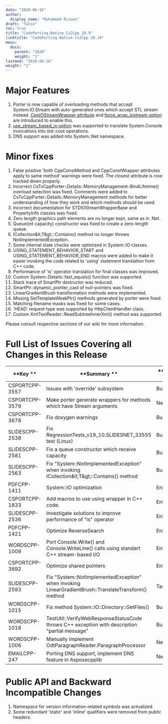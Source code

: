 ```yaml
---
date: "2020-08-16"
author:
  display_name: "Muhammad Rizwan"
draft: "false"
toc: true
title: "CodePorting.Native Cs2Cpp 20.9"
linktitle: "CodePorting.Native Cs2Cpp 20.10"
menu:
  docs:
    parent: "2020"
    weight: "1"
lastmod: "2020-08-16"
weight: "1"
---
```


# Major Features

1. Porter is now capable of overloading methods that accept System.IO.Stream with auto-generated ones which accept STL stream instead. [CppIOStreamWrapper attribute](https://wiki.lutsk.dynabic.com/Codeporting/Dynabic.csPorter%20for%20Cpp/Documentation%20and%20Support%20Materials/Production%20documentation%20storage%20point/Product%20features/CodePorting.Native%20Cs2Cpp%20attributes/#HCppIOStreamWrapper) and [force\_wrap\_iostream option](https://wiki.lutsk.dynabic.com/Codeporting/Dynabic.csPorter%20for%20Cpp/Documentation%20and%20Support%20Materials/Production%20documentation%20storage%20point/Product%20features/CodePorting.Native%20Cs2Cpp%20configuration%20files/Configuration%20file%20options/#Hforce_wrap_iostream) are introduced to enable this.
2. [use\_stream\_based\_io option](https://wiki.lutsk.dynabic.com/Codeporting/Dynabic.csPorter%20for%20Cpp/Documentation%20and%20Support%20Materials/Production%20documentation%20storage%20point/Product%20features/CodePorting.Native%20Cs2Cpp%20configuration%20files/Configuration%20file%20options/#Huse_stream_based_io) was supported to translate System.Console invocations into std::cout operations.
3. DNS support was added into System::Net namespace.

# Minor fixes

1. False positive &#39;both CppConstMethod and CppConstWrapper attributes apply to same method&#39; warnings were fixed. The closest attribute is now tracked down properly.
2. Incorrect CsToCppPorter::Details::MemoryManagement::BindLifetime() overload selection was fixed. Comments were added to CsToCppPorter::Details::MemoryManagement methods for better understanding of how they work and which methods should be used.
3. Incorrect documentation for STDIOStreamWrapperBase and PropertyInfo classes was fixed.
4. Zero length graphics path elements are no longer kept, same as in .Net.
5. Queue(int capacity) constructor was fixed to create a zero-length queue.
6. ICollection\&lt;T\&gt;::Contains() method no longer throws NotImplementedException.
7. Some internal state checks were optimized in System::IO classes.
8. USING\_STATEMENT\_BEHAVIOR\_START and USING\_STATEMENT\_BEHAVIOR\_END macros were added to make it easier invoking the code related to &#39;using&#39; statement translation from C++ code.
9. Performance of &#39;is&#39; operator translation for final classes was improved.
10. Custom System::Details::fast\_equals() function was supported.
11. Stack trace of SmartPtr destructor was reduced.
12. SmartPtr::dynamic\_pointer\_cast of null-pointers was fixed.
13. LinearGradientBrush transformation methods were implemented.
14. Missing SetTemplateWeakPtr() methods generated by porter were fixed.
15. Matching filename masks was fixed for some cases.
16. &#39;HEAD&#39; request type was supported by HttpClientHandler class.
17. Custom XmlTextReader::ReadSubtreeInnerXml() method was supported.

Please consult respective sections of our wiki for more information.

# Full List of Issues Covering all Changes in this Release

|   **Key ** |   **Summary ** |   **Category ** |
| --- | --- | --- |
| CSPORTCPP-3557 | Issues with &#39;override&#39; subsystem | Bug |
| CSPORTCPP-3579 | Make porter generate wrappers for methods which have Stream arguments | New feature |
| CSPORTCPP-3678 | Fix doxygen warnings | Bug |
| SLIDESCPP-2538 | Fix RegressionTests\_v19\_10.SLIDESNET\_33555 test (Linux) | Bug |
| SLIDESCPP-2581 | Fix a queue constructor which receive capacity | Bug |
| SLIDESCPP-2563 | Fix &quot;System::NotImplementedException&quot; when invoking ICollection\&lt;T\&gt;::Contains() method | Bug |
| PDFCPP-1411 | System::IO optimization | Enhancement |
| CSPORTCPP-1833 | Add macros to use using wrapper in C++ code. | Enhancement |
| SLIDESCPP-2536 | Investigate solutions to improve performance of &quot;is&quot; operator | Enhancement |
| PDFCPP-1421 | Optimize ReverseSearch | Enhancement |
| WORDSCPP-1009 | Port Console.Write() and Console.WriteLine() calls using standart C++ stream-based I/O | Enhancement |
| CSPORTCPP-3692 | Optimize shared pointers | Enhancement |
| SLIDESCPP-2593 | Fix &quot;System::NotImplementedException&quot; when invoking LinearGradientBrush::TranslateTransform() method | Task |
| WORDSCPP-1015 | Fix method System::IO::Directory::GetFiles() | Bug |
| WORDSCPP-1018 | TestUtil::VerifyWebResponseStatusCode throws C++ exception with description &quot;partial message&quot; | Bug |
| WORDSCPP-1006 | Manually implement OdtParagraphReader.ParagraphProcessor | New feature |
| EMAILCPP-247 | Porting DNS support, implement DNS feature in Asposecpplib | New feature |

# Public API and Backward Incompatible Changes

1. Namespace for version information-related symbols was actualized.
2. Some redundant &#39;static&#39; and &#39;inline&#39; qualifiers were removed from public headers.
